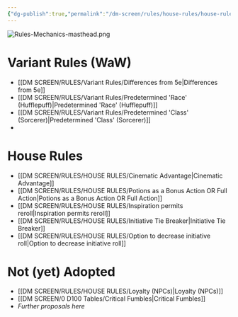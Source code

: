 ```yaml
---
{"dg-publish":true,"permalink":"/dm-screen/rules/house-rules/house-rules-mo-c/","title":"Variant & House Rules"}
---
```


![Rules-Mechanics-masthead.png](/img/user/zz%20DIGITAL%20GARDEN/Images%20&%20Banners/Rules-Mechanics-masthead.png)
# Variant Rules (WaW)

- [[DM SCREEN/RULES/Variant Rules/Differences from 5e\|Differences from 5e]]
- [[DM SCREEN/RULES/Variant Rules/Predetermined 'Race' (Hufflepuff)\|Predetermined 'Race' (Hufflepuff)]]
- [[DM SCREEN/RULES/Variant Rules/Predetermined 'Class' (Sorcerer)\|Predetermined 'Class' (Sorcerer)]]
- 


# House Rules
- [[DM SCREEN/RULES/HOUSE RULES/Cinematic Advantage\|Cinematic Advantage]]
- [[DM SCREEN/RULES/HOUSE RULES/Potions as a Bonus Action OR Full Action\|Potions as a Bonus Action OR Full Action]]
- [[DM SCREEN/RULES/HOUSE RULES/Inspiration permits reroll\|Inspiration permits reroll]]
- [[DM SCREEN/RULES/HOUSE RULES/Initiative Tie Breaker\|Initiative Tie Breaker]]
- [[DM SCREEN/RULES/HOUSE RULES/Option to decrease initiative roll\|Option to decrease initiative roll]]

# Not (yet) Adopted
- [[DM SCREEN/RULES/HOUSE RULES/Loyalty (NPCs)\|Loyalty (NPCs)]]
- [[DM SCREEN/0 D100 Tables/Critical Fumbles\|Critical Fumbles]]
- *Further proposals here*
